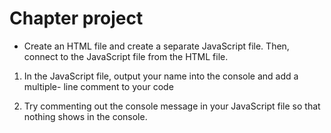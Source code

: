 # Chapter project

* Create an HTML file and create a separate JavaScript file. Then, connect to the
JavaScript file from the HTML file.

1. In the JavaScript file, output your name into the console and add a multiple-
line comment to your code

2. Try commenting out the console message in your JavaScript file so that
nothing shows in the console.